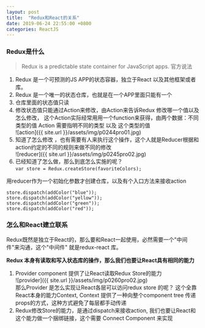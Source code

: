 ```yaml
---
layout: post
title:  "Redux和React的关系"
date: 2019-06-24 22:55:00 +0800
categories: ReactJS
---
```

### Redux是什么 
>Redux is a predictable state container for JavaScript apps. 官方说法

1. Redux 是一个可预测的JS APP的状态容器，独立于React 以及其他框架或者库。
2. Redux 是一个唯一的状态仓库，也就是在一个APP里面只能有一个
3. 仓库里面的状态值只读
4. 修改状态值只能通过Action来修改，由Action来告诉Redux 修改哪一个值以及怎么修改， 这个Action实际经常用用一个function来获得，由两个数据：不同类型的值 Action 需要指明不同的类型  以及  这个类型的值    
![action]({{ site.url }}/assets/img/p0244pro01.jpg)  
5. 知道了怎么修改 ，也有需要有人来执行这个操作，这个人就是Reducer根据和action约定的不同的规则来做不同的修改  
![reducer]({{ site.url }}/assets/img/p0245pro02.jpg)  
6. 已经知道了怎么做，那么到底怎么实施的呢？```var store = Redux.createStore(favoriteColors);```

用reducer作为一个初始化参数才创建仓库，以及有个入口方法来接收action
```
store.dispatch(addColor("blue"));
store.dispatch(addColor("yellow"));
store.dispatch(addColor("green"));
store.dispatch(addColor("red"));
```
### 怎么和React建立联系

Redux既然是独立于React的，那么要和React一起使用，必然需要一个"中间件"来沟通，这个"中间件" 就是redux-react 库。

**Redux 本身有读取和写入状态库的操作，那么我们也要让React具有相同的能力**

1. Provider component 提供了让React读取Redux Store的能力  
![provider]({{ site.url }}/assets/img/p0260pro02.jpg)  
那么Provider 是怎么实现让React各层可以访问redux store 的呢？ 
这个全靠React本身的能力Context, Context 提供了一种向整个component tree 传递props的方式，这种方式避免了每层都手动传递  
2. Redux修改Store的能力，是通过dispatch来接收action, 我们也要让React和这个能力做一个捆绑链接，这个需要 Connect Component 来实现

